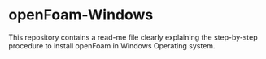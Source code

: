 # openFoam-Windows
This repository contains a read-me file clearly explaining the step-by-step procedure to install openFoam in Windows Operating system.

